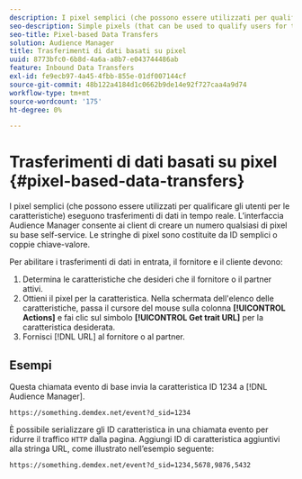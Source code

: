 ```yaml
---
description: I pixel semplici (che possono essere utilizzati per qualificare gli utenti per le caratteristiche) eseguono trasferimenti di dati in tempo reale. L’interfaccia Audience Manager consente ai client di creare un numero qualsiasi di pixel su base self-service. Le stringhe di pixel sono costituite da ID semplici o coppie chiave-valore.
seo-description: Simple pixels (that can be used to qualify users for traits) perform real-time data transfers. The Audience Manager interface lets clients create any number of pixels on a self-service basis. Pixel strings consist of simple IDs or key-value pairs.
seo-title: Pixel-based Data Transfers
solution: Audience Manager
title: Trasferimenti di dati basati su pixel
uuid: 8773bfc0-6b8d-4a6a-a8b7-e043744486ab
feature: Inbound Data Transfers
exl-id: fe9ecb97-4a45-4fbb-855e-01df007144cf
source-git-commit: 48b122a4184d1c0662b9de14e92f727caa4a9d74
workflow-type: tm+mt
source-wordcount: '175'
ht-degree: 0%

---
```


# Trasferimenti di dati basati su pixel {#pixel-based-data-transfers}

I pixel semplici (che possono essere utilizzati per qualificare gli utenti per le caratteristiche) eseguono trasferimenti di dati in tempo reale. L’interfaccia Audience Manager consente ai client di creare un numero qualsiasi di pixel su base self-service. Le stringhe di pixel sono costituite da ID semplici o coppie chiave-valore.

<!-- c_rt_inbound_pixel_transfers.xml -->

Per abilitare i trasferimenti di dati in entrata, il fornitore e il cliente devono:

1. Determina le caratteristiche che desideri che il fornitore o il partner attivi.
1. Ottieni il pixel per la caratteristica. Nella schermata dell&#39;elenco delle caratteristiche, passa il cursore del mouse sulla colonna **[!UICONTROL Actions]** e fai clic sul simbolo **[!UICONTROL Get trait URL]** per la caratteristica desiderata.
1. Fornisci [!DNL URL] al fornitore o al partner.

## Esempi

Questa chiamata evento di base invia la caratteristica ID 1234 a [!DNL Audience Manager].

```
https://something.demdex.net/event?d_sid=1234
```

È possibile serializzare gli ID caratteristica in una chiamata evento per ridurre il traffico `HTTP` dalla pagina. Aggiungi ID di caratteristica aggiuntivi alla stringa URL, come illustrato nell’esempio seguente:

```
https://something.demdex.net/event?d_sid=1234,5678,9876,5432
```
